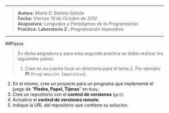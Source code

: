 ***
>**Autora:**         *María D. Batista Galván*  
>**Fecha:**          *Viernes 19 de Octubre de 2012*  
>**Asignatura:**     *Lenguajes y Paradigmas de la Programación.*  
>**Práctica:**       **Laboratorio 2 :** *Programación Imperativa*  
***

##Pasos

>En dicha asignatura y para esta segunda práctica se debía realizar los siguientes pasos:  

>1. Cree en su cuenta local un directorio para el tema 2. Por ejemplo: **PI** (`Programación Imperativa`).  
2. En el mismo, cree un proyecto para un programa que implemente el juego de "**Piedra, Papel, Tijeras**" en `Ruby`.  
3. Cree un repositorio con el **control de versiones** (`git`).  
4. Actualice el  **control de versiones remoto**.  
5. Indique la URL del repositorio que contiene su solucion.  



